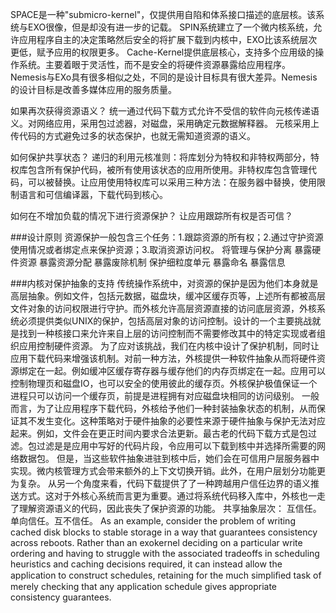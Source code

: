 SPACE是一种"submicro-kernel"，仅提供用自陷和体系接口描述的底层核。该系统与EXO很像，但是却没有进一步的记载。
SPIN系统建立了一个微内核系统，允许应用程序自主的决定策略然后安全的将扩展下载到内核中，EXO比该系统层次更低，赋予应用的权限更多。
Cache-Kernel提供底层核心，支持多个应用级的操作系统。主要着眼于灵活性，而不是安全的将硬件资源暴露给应用程序。
Nemesis与EXo具有很多相似之处，不同的是设计目标具有很大差异。Nemesis的设计目标是改善多媒体应用的服务质量。

如果再次获得资源语义？
统一通过代码下载方式允许不受信的软件向元核传递语义。对网络应用，采用包过滤器，对磁盘，采用确定元数据解释器。
元核采用上传代码的方式避免过多的状态保护，也就无需知道资源的语义。

如何保护共享状态？
递归的利用元核准则：将库划分为特权和非特权两部分，特权库包含所有保护代码，被所有使用该状态的应用所使用。非特权库包含管理代码，可以被替换。让应用使用特权库可以采用三种方法：在服务器中替换，使用限制语言和可信编译嚣，下载代码到核心。

如何在不增加负载的情况下进行资源保护？
让应用跟踪所有权是否可信？

###设计原则
资源保护一般包含三个任务：1.跟踪资源的所有权；2.通过守护资源使用情况或者绑定点来保护资源；3.取消资源访问权。
将管理与保护分离
暴露硬件资源
暴露资源分配
暴露废除机制
保护细粒度单元
暴露命名
暴露信息

###内核对保护抽象的支持
传统操作系统中，对资源的保护是因为他们本身就是高层抽象。例如文件，包括元数据，磁盘块，缓冲区缓存页等，上述所有都被高层文件对象的访问权限进行守护。而外核允许高层资源直接的访问底层资源，外核系统必须提供类似UNIX的保护，包括高层对象的访问控制。设计的一个主要挑战就是找到一种核接口来允许来自上层的访问控制而不需要修改其中的特定实现或者组织应用控制硬件资源。
为了应对该挑战，我们在内核中设计了保护机制，同时让应用下载代码来增强该机制。对前一种方法，外核提供一种软件抽象从而将硬件资源绑定在一起。例如缓冲区缓存寄存器与缓存他们的内存页绑定在一起。应用可以控制物理页和磁盘IO，也可以安全的使用彼此的缓存页。外核保护极值保证一个进程只可以访问一个缓存页，前提是进程拥有对应磁盘块相同的访问级别。
一般而言，为了让应用程序下载代码，外核给予他们一种封装抽象状态的机制，从而保证其不发生变化。这种策略对于硬件抽象的必要性来源于硬件抽象与保护无法对应起来。例如，文件会在更正时间内要求合法更新。最古老的代码下载方式是包过滤。包过滤是是应用中写好的代码片段，令应用可以下载到核中并选择所需要的网络数据包。
  但是，当这些软件抽象进驻到核中后，她们会在可信用户层服务器中实现。微内核管理方式会带来额外的上下文切换开销。此外，在用户层划分功能更为复杂。
  从另一个角度来看，代码下载提供了了一种跨越用户信任边界的语义推送方式。这对于外核心系统而言更为重要。通过将系统代码移入库中，外核也一走了理解资源语义的代码，因此丧失了保护资源的功能。
  共享抽象层次：
  互信任。单向信任。互不信任。
  As an example, consider the problem of writing cached disk blocks to stable storage in a way that guarantees
consistency across reboots. Rather than an exokernel deciding on a particular write ordering and having to struggle
with the associated tradeoffs in scheduling heuristics and caching decisions required, it can instead allow the application
to construct schedules, retaining for the much simpliﬁed task of merely checking that any application schedule gives
appropriate consistency guarantees. 
